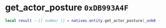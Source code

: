 # get_actor_posture `0xDB993A4F`

```lua
local result --[[ number ]] = natives.entity.get_actor_posture(_unk0 --[[ number ]])
```